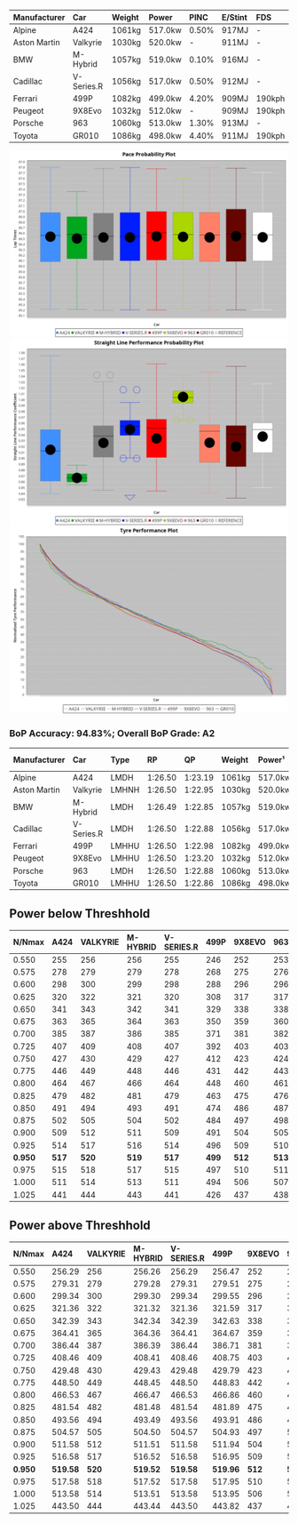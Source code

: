 | Manufacturer | Car        | Weight | Power   | PINC    | E/Stint | FDS     |
|:-|:-|:-|:-|:-|:-|:-|
| Alpine       | A424       | 1061kg | 517.0kw | 0.50%   | 917MJ   |    -    |
| Aston Martin | Valkyrie   | 1030kg | 520.0kw |    -    | 911MJ   |    -    |
| BMW          | M-Hybrid   | 1057kg | 519.0kw | 0.10%   | 916MJ   |    -    |
| Cadillac     | V-Series.R | 1056kg | 517.0kw | 0.50%   | 912MJ   |    -    |
| Ferrari      | 499P       | 1082kg | 499.0kw | 4.20%   | 909MJ   | 190kph  |
| Peugeot      | 9X8Evo     | 1032kg | 512.0kw |    -    | 909MJ   | 190kph  |
| Porsche      | 963        | 1060kg | 513.0kw | 1.30%   | 913MJ   |    -    |
| Toyota       | GR010      | 1086kg | 498.0kw | 4.40%   | 911MJ   | 190kph  |

![PACECHART](./IMG/AUTO.png)
![STRAIGHTLINEPERFORMANCECHART](./IMG/AUTO_sp.png)
![TYREPERFORMANCECHART](./IMG/AUTO_tw.png)

### BoP Accuracy: 94.83%; Overall BoP Grade: A2
| Manufacturer | Car        | Type  | RP      | QP      | Weight | Power¹  | Threshhold | PINC    | Power²   | E/Stint | AVG Vmax  | FDS     | RDLC | L/Stint | BOP-Grade | Model Accuracy | Model Points | Match%  | SimDiff |
|:-|:-|:-|:-|:-|:-|:-|:-|:-|:-|:-|:-|:-|:-|:-|:-|:-|:-|:-|:-|
| Alpine       | A424       | LMDH  | 1:26.50 | 1:23.19 | 1061kg | 517.0kw | 250.0kph   | 0.50%   | 519.60kw |  917MJ  | 269.42kph |    -    | 1.01 | 43      | ~A1       | 98.94%         | 2047         | 97.43%  | +0.26   |
| Aston Martin | Valkyrie   | LMHNH | 1:26.50 | 1:22.95 | 1030kg | 520.0kw | 250.0kph   |    -    | 520.00kw |  911MJ  | 263.77kph |    -    | 1.06 | 43      | +C2       | 100.00%        | 247          | 71.01%  | #       |
| BMW          | M-Hybrid   | LMDH  | 1:26.49 | 1:22.85 | 1057kg | 519.0kw | 250.0kph   | 0.10%   | 519.50kw |  916MJ  | 272.21kph |    -    | 1.01 | 43      | ~A1       | 98.84%         | 3070         | 100.00% | +0.26   |
| Cadillac     | V-Series.R | LMDH  | 1:26.50 | 1:22.88 | 1056kg | 517.0kw | 250.0kph   | 0.50%   | 519.60kw |  912MJ  | 273.74kph |    -    | 1.01 | 43      | +A2       | 98.94%         | 5427         | 94.86%  | +0.26   |
| Ferrari      | 499P       | LMHHU | 1:26.50 | 1:22.98 | 1082kg | 499.0kw | 250.0kph   | 4.20%   | 520.00kw |  909MJ  | 271.09kph | 190kph  | 1.02 | 43      | ~A1       | 100.00%        | 6554         | 100.00% | +0.26   |
| Peugeot      | 9X8Evo     | LMHHU | 1:26.50 | 1:23.20 | 1032kg | 512.0kw | 250.0kph   |    -    | 512.00kw |  909MJ  | 284.18kph | 190kph  | 1.02 | 43      | ~A1       | 100.00%        | 1457         | 96.38%  | +0.39   |
| Porsche      | 963        | LMDH  | 1:26.50 | 1:22.88 | 1060kg | 513.0kw | 250.0kph   | 1.30%   | 519.70kw |  913MJ  | 271.20kph |    -    | 1.01 | 43      | ~A1       | 99.91%         | 14205        | 100.00% | -0.05   |
| Toyota       | GR010      | LMHHU | 1:26.50 | 1:22.86 | 1086kg | 498.0kw | 250.0kph   | 4.40%   | 519.90kw |  911MJ  | 268.72kph | 190kph  | 1.02 | 43      | ~A1       | 99.73%         | 4795         | 98.93%  | +0.26   |

## Power below Threshhold
| N/Nmax    | A424    | VALKYRIE | M-HYBRID | V-SERIES.R | 499P    | 9X8EVO  | 963     | GR010   |
|:-|:-|:-|:-|:-|:-|:-|:-|:-|
|  0.550    |  255    |  256     |  256     |  255       |  246    |  252    |  253    |  245    |
|  0.575    |  278    |  279     |  279     |  278       |  268    |  275    |  276    |  268    |
|  0.600    |  298    |  300     |  299     |  298       |  288    |  296    |  296    |  288    |
|  0.625    |  320    |  322     |  321     |  320       |  308    |  317    |  317    |  308    |
|  0.650    |  341    |  343     |  342     |  341       |  329    |  338    |  338    |  329    |
|  0.675    |  363    |  365     |  364     |  363       |  350    |  359    |  360    |  350    |
|  0.700    |  385    |  387     |  386     |  385       |  371    |  381    |  382    |  371    |
|  0.725    |  407    |  409     |  408     |  407       |  392    |  403    |  403    |  392    |
|  0.750    |  427    |  430     |  429     |  427       |  412    |  423    |  424    |  411    |
|  0.775    |  446    |  449     |  448     |  446       |  431    |  442    |  443    |  430    |
|  0.800    |  464    |  467     |  466     |  464       |  448    |  460    |  461    |  447    |
|  0.825    |  479    |  482     |  481     |  479       |  463    |  475    |  476    |  462    |
|  0.850    |  491    |  494     |  493     |  491       |  474    |  486    |  487    |  473    |
|  0.875    |  502    |  505     |  504     |  502       |  484    |  497    |  498    |  483    |
|  0.900    |  509    |  512     |  511     |  509       |  491    |  504    |  505    |  490    |
|  0.925    |  514    |  517     |  516     |  514       |  496    |  509    |  510    |  495    |
| **0.950** | **517** | **520**  | **519**  | **517**    | **499** | **512** | **513** | **498** |
|  0.975    |  515    |  518     |  517     |  515       |  497    |  510    |  511    |  496    |
|  1.000    |  511    |  514     |  513     |  511       |  494    |  506    |  507    |  493    |
|  1.025    |  441    |  444     |  443     |  441       |  426    |  437    |  438    |  425    |

## Power above Threshhold
| N/Nmax    | A424       | VALKYRIE | M-HYBRID   | V-SERIES.R | 499P       | 9X8EVO  | 963        | GR010      |
|:-|:-|:-|:-|:-|:-|:-|:-|:-|
|  0.550    |  256.29    |  256     |  256.26    |  256.29    |  256.47    |  252    |  256.33    |  256.45    |
|  0.575    |  279.31    |  279     |  279.28    |  279.31    |  279.51    |  275    |  279.36    |  279.49    |
|  0.600    |  299.34    |  300     |  299.30    |  299.34    |  299.55    |  296    |  299.39    |  299.53    |
|  0.625    |  321.36    |  322     |  321.32    |  321.36    |  321.59    |  317    |  321.41    |  321.56    |
|  0.650    |  342.39    |  343     |  342.34    |  342.39    |  342.63    |  338    |  342.44    |  342.60    |
|  0.675    |  364.41    |  365     |  364.36    |  364.41    |  364.67    |  359    |  364.47    |  364.64    |
|  0.700    |  386.44    |  387     |  386.39    |  386.44    |  386.71    |  381    |  386.50    |  386.68    |
|  0.725    |  408.46    |  409     |  408.41    |  408.46    |  408.75    |  403    |  408.53    |  408.72    |
|  0.750    |  429.48    |  430     |  429.43    |  429.48    |  429.79    |  423    |  429.55    |  429.75    |
|  0.775    |  448.50    |  449     |  448.45    |  448.50    |  448.83    |  442    |  448.58    |  448.79    |
|  0.800    |  466.53    |  467     |  466.47    |  466.53    |  466.86    |  460    |  466.60    |  466.82    |
|  0.825    |  481.54    |  482     |  481.48    |  481.54    |  481.89    |  475    |  481.62    |  481.85    |
|  0.850    |  493.56    |  494     |  493.49    |  493.56    |  493.91    |  486    |  493.64    |  493.87    |
|  0.875    |  504.57    |  505     |  504.50    |  504.57    |  504.93    |  497    |  504.65    |  504.89    |
|  0.900    |  511.58    |  512     |  511.51    |  511.58    |  511.94    |  504    |  511.66    |  511.90    |
|  0.925    |  516.58    |  517     |  516.52    |  516.58    |  516.95    |  509    |  516.67    |  516.91    |
| **0.950** | **519.58** | **520**  | **519.52** | **519.58** | **519.96** | **512** | **519.67** | **519.91** |
|  0.975    |  517.58    |  518     |  517.52    |  517.58    |  517.95    |  510    |  517.67    |  517.91    |
|  1.000    |  513.58    |  514     |  513.51    |  513.58    |  513.95    |  506    |  513.66    |  513.90    |
|  1.025    |  443.50    |  444     |  443.44    |  443.50    |  443.82    |  437    |  443.57    |  443.78    |
